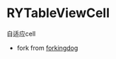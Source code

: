 # RYTableViewCell
自适应cell

* fork from [forkingdog](https://github.com/forkingdog/UITableView-FDTemplateLayoutCell) 